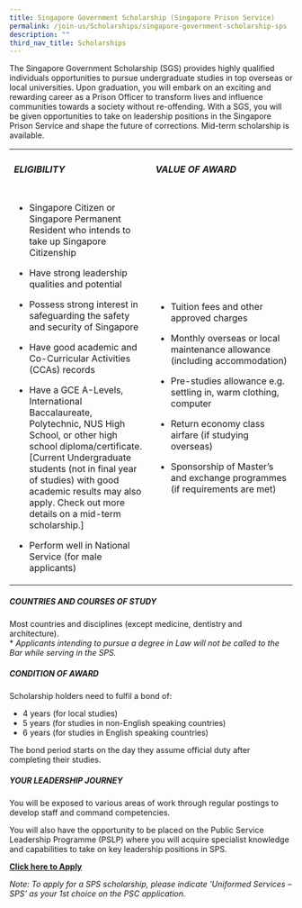 ```yaml
---
title: Singapore Government Scholarship (Singapore Prison Service)
permalink: /join-us/Scholarships/singapore-government-scholarship-sps
description: ""
third_nav_title: Scholarships
---
```

The Singapore Government Scholarship (SGS) provides highly qualified individuals opportunities to pursue undergraduate studies in top overseas or local universities. Upon graduation, you will embark on an exciting and rewarding career as a Prison Officer to transform lives and influence communities towards a society without re-offending. With a SGS, you will be given opportunities to take on leadership positions in the Singapore Prison Service and shape the future of corrections. Mid-term scholarship is available.
<table>
<tbody>
<tr style="height: 50%;">
<td style="width: 50%;">
	<p><h5>ELIGIBILITY</h5></p>
</td>
<td style="width: 50%;">
	<p><h5>VALUE OF AWARD</h5></p>
</td>
</tr>
<tr style="height: 50%;">
<td style="width: 50%;">
<ul>
<li>
<p>Singapore Citizen or Singapore Permanent Resident who intends to take up Singapore Citizenship</p>
</li>
<li>
<p>Have strong leadership qualities and potential</p>
</li>
<li>
<p>Possess strong interest in safeguarding the safety and security of Singapore</p>
</li>
<li>
<p>Have good academic and Co-Curricular Activities (CCAs) records</p>
</li>
<li>
<p>Have a GCE A-Levels, International Baccalaureate, Polytechnic, NUS High School, or other high school diploma/certificate. [Current Undergraduate students (not in final year of studies) with good academic results may also apply. Check out more details on a mid-term scholarship.]</p>
</li>
<li>
<p>Perform well in National Service (for male applicants)</p>
</li>
</ul>
</td>
<td style="width: 50%;">
<p>&nbsp;</p>
<ul>
<li>
<p>Tuition fees and other approved charges</p>
</li>
<li>
<p>Monthly overseas or local maintenance allowance (including accommodation)</p>
</li>
<li>
<p>Pre-studies allowance e.g. settling in, warm clothing, computer</p>
</li>
<li>
<p>Return economy class airfare (if studying overseas)</p>
</li>
<li>
<p>Sponsorship of Master&rsquo;s and exchange programmes (if requirements are met)</p>
</li>
</ul>
</td>
</tr>
</tbody>
</table>

##### COUNTRIES AND COURSES OF STUDY

Most countries and disciplines (except medicine, dentistry and architecture).  
\* _Applicants intending to pursue a degree in Law will not be called to the Bar while serving in the SPS._

##### CONDITION OF AWARD

Scholarship holders need to fulfil a bond of: 

*   4 years (for local studies)
*   5 years (for studies in non-English speaking countries)
*   6 years (for studies in English speaking countries)

The bond period starts on the day they assume official duty after completing their studies.

##### YOUR LEADERSHIP JOURNEY

You will be exposed to various areas of work through regular postings to develop staff and command competencies.  
  
You will also have the opportunity to be placed on the Public Service Leadership Programme (PSLP) where you will acquire specialist knowledge and capabilities to take on key leadership positions in SPS.

[](https://www.psc.gov.sg/Scholarships/public-sector-scholarships/browse-by-scholarship/singapore-government-scholarship-MHA)[](https://www.psc.gov.sg/Scholarships/public-sector-scholarships/browse-by-scholarship/singapore-government-scholarship-MHA)**[Click here to Apply](https://www.psc.gov.sg/Scholarships/public-sector-scholarships/browse-by-scholarship/singapore-government-scholarship-MHA)** 

_Note: To apply for a SPS scholarship, please indicate 'Uniformed Services – SPS’ as your 1st choice on the PSC application._